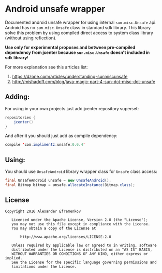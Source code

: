 Android unsafe wrapper
======================

Documented android unsafe wrapper for using internal `sun.misc.Unsafe` api.
Android has no `sun.misc.Unsafe` class in standard sdk library.
This library solve this problem by using compiled direct access to system class library (without using reflection).

**Use only for experimental proposes and between pre-compiled dependency from jcenter because `sun.misc.Unsafe` doesn't included in sdk library!**

For more explanation see this articles list:

1. https://dzone.com/articles/understanding-sunmiscunsafe
2. http://mishadoff.com/blog/java-magic-part-4-sun-dot-misc-dot-unsafe

Adding:
------------------
For using in your own projects just add jcenter repository superset:

```java
repositories {
    jcenter()
}
```
And after it you should just add as compile dependency:

```java
compile 'com.implimentz:unsafe:0.0.4'
```

Using:
-----------------

You should use `UnsafeAndroid` library wrapper class for `Unsafe` class access:

```java
final UnsafeAndroid unsafe = new UnsafeAndroid();
final Bitmap bitmap = unsafe.allocateInstance(Bitmap.class);
```

## License
```
Copyright 2016 Alexander Efremenkov

   Licensed under the Apache License, Version 2.0 (the "License");
   you may not use this file except in compliance with the License.
   You may obtain a copy of the License at

       http://www.apache.org/licenses/LICENSE-2.0

   Unless required by applicable law or agreed to in writing, software
   distributed under the License is distributed on an "AS IS" BASIS,
   WITHOUT WARRANTIES OR CONDITIONS OF ANY KIND, either express or implied.
   See the License for the specific language governing permissions and
   limitations under the License.
```
